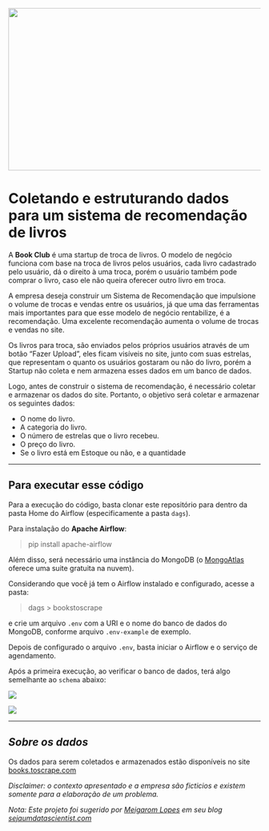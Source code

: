 <img src="https://static01.nyt.com/images/2019/12/17/books/review/17fatbooks/17fatbooks-mobileMasterAt3x.jpg" width="1000" height="325"></img>

# Coletando e estruturando dados para um sistema de recomendação de livros

A __Book Club__ é uma startup de troca de livros. O modelo de negócio funciona com base na troca de livros pelos usuários, cada livro cadastrado pelo usuário, dá o direito à uma troca, porém o usuário também pode comprar o livro, caso ele não queira oferecer outro livro em troca.

A empresa deseja construir um Sistema de Recomendação que impulsione o volume de trocas e vendas entre os usuários, já que uma das ferramentas mais importantes para que esse modelo de negócio rentabilize, é a recomendação. Uma excelente recomendação aumenta o volume de trocas e vendas no site.

Os livros para troca, são enviados pelos próprios usuários através de um botão “Fazer Upload”, eles ficam visíveis no site, junto com suas estrelas, que representam o quanto os usuários gostaram ou não do livro, porém a Startup não coleta e nem armazena esses dados em um banco de dados.

Logo, antes de construir o sistema de recomendação, é necessário coletar e armazenar os dados do site. Portanto, o objetivo será coletar e armazenar os seguintes dados:

- O nome do livro.
- A categoria do livro.
- O número de estrelas que o livro recebeu.
- O preço do livro.
- Se o livro está em Estoque ou não, e a quantidade

---

## Para executar esse código

Para a execução do código, basta clonar este repositório para dentro da pasta Home do Airflow (especificamente a pasta `dags`).

Para instalação do __Apache Airflow__:

> pip install apache-airflow

Além disso, será necessário uma instância do MongoDB (o [MongoAtlas](https://www.mongodb.com/cloud/atlas) oferece uma suite gratuita na nuvem).

Considerando que você já tem o Airflow instalado e configurado, acesse a pasta:

> dags > bookstoscrape 

e crie um arquivo `.env` com a URI e o nome do banco de dados do MongoDB, conforme arquivo `.env-example` de exemplo.

Depois de configurado o arquivo `.env`, basta iniciar o Airflow e o serviço de agendamento.

Após a primeira execução, ao verificar o banco de dados, terá algo semelhante ao `schema` abaixo:

<img src="https://0rtp3q.dm.files.1drv.com/y4meR6UO4QU50ZRTlaDAr5F4NKwb_NtatYskZwjHqDwCvVIT_XSJTnyZEPEG5HcVmX_htimzCPeN6h_Wuubik_hclc9_P0QGzXIMxGHH6tQxYPBXTROX3O6Vj-Ur4iQhD8-j0T5HvfIO4LSo8J1YRcSnYvOqdSvEp4xJufAymAMQE1c5MtBRcr9-fdmk01yiZuSKABzd_8IrswiKHvpT5flxA?width=1666&height=569&cropmode=none"></img>

<img src="https://0rto3q.dm.files.1drv.com/y4mYULsWmD1f0ByH_mq5BBvIVdD4eixST0S7B7YlNJoBMRezHdeilStqevBMb_rDiSW_e_jNsLT2dGflzaXrX62Ka80vacpu5NJr8nV5WPnCRnSY22zUSoPLF9uMvLAYuqvk42wvypTGnaemG7p_RDdfNg06CmzbVMJ7pEvK4kc1xi68aMagFaKID8FP1vW7sDvV8MNultat2INQcamZ_RqZA?width=1667&height=971&cropmode=none"></img>

---

## _Sobre os dados_

Os dados para serem coletados e armazenados estão disponíveis no site [books.toscrape.com](http://books.toscrape.com)

_Disclaimer: o contexto apresentado e a empresa são ficticios e existem somente para a elaboração de um problema._

_Nota: Este projeto foi sugerido por [Meigarom Lopes](https://www.linkedin.com/in/meigarom) em seu blog [sejaumdatascientist.com](https://sejaumdatascientist.com)_